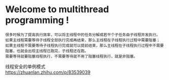 # Welcome to multithread programming !

```
很多时候为了提高执行效率，可以将主线程中的任务分解成若干个子任务由子线程并发执行。
如果主线程需要等待子线程全部执行完成再结束，那么主线程在子线程执行过程中需要阻塞；
如果主线程不需要等待子线程执行完成就可以提前结束，那么主线程在子线程执行过程中不需要阻塞，也就会出现主线程已跑完，子线程还在跑。
需要等待就要阻塞线程执行，不需要等待就不用了阻塞线程执行，就是非阻塞。
```
线程安全的单例模式<br>
https://zhuanlan.zhihu.com/p/83539039
